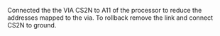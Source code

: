 Connected the the VIA CS2N to A11 of the processor to reduce the addresses mapped to the via.
To rollback remove the link and connect CS2N to ground.